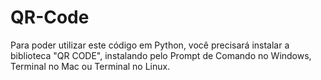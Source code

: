 # QR-Code

Para poder utilizar este código em Python, você precisará instalar a biblioteca "QR CODE", instalando pelo Prompt de Comando no Windows, 
Terminal no Mac ou Terminal no Linux.

